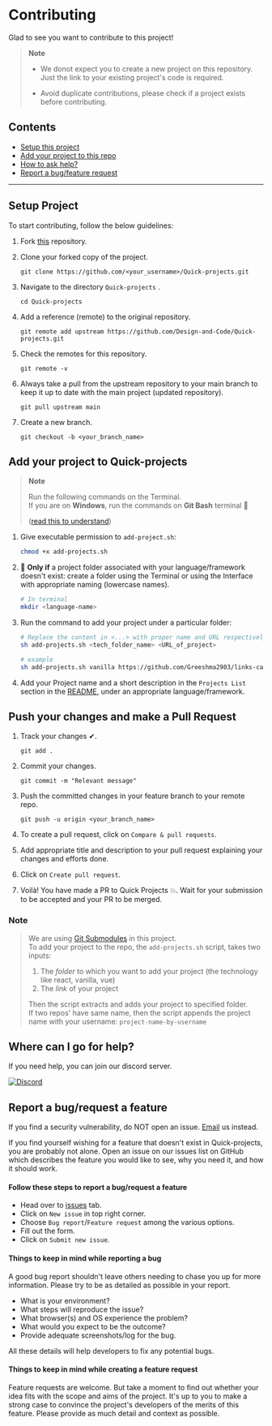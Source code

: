# Contributing

Glad to see you want to contribute to this project!

> **Note**
>
> - We donot expect you to create a new project on this repository. Just the link to your existing project's code is required.
> 
> - Avoid duplicate contributions, please check if a project exists before contributing.

## Contents

- [Setup this project](#setup-project)
- [Add your project to this repo](#add-your-project-to-quick-projects)
- [How to ask help?](#where-can-i-go-for-help)
- [Report a bug/feature request](#report-a-bugrequest-a-feature)

---

## Setup Project

To start contributing, follow the below guidelines:

1. Fork [this](https://github.com/Design-and-Code/Quick-projects) repository.

2. Clone your forked copy of the project.

   ```
   git clone https://github.com/<your_username>/Quick-projects.git
   ```

3. Navigate to the directory `Quick-projects` .

   ```
   cd Quick-projects
   ```

4. Add a reference (remote) to the original repository.

   ```
   git remote add upstream https://github.com/Design-and-Code/Quick-projects.git
   ```

5. Check the remotes for this repository.

   ```
   git remote -v
   ```

6. Always take a pull from the upstream repository to your main branch to keep it up to date with the main project (updated repository).

   ```
   git pull upstream main
   ```

7. Create a new branch.

   ```
   git checkout -b <your_branch_name>
   ```

## Add your project to Quick-projects

> **Note**
>
> Run the following commands on the Terminal. <br>
> If you are on **Windows**, run the commands on **Git Bash** terminal 📝
>
> ([read this to understand](#note-about-this-project))

1.  Give executable permission to `add-project.sh`:

    ```bash
    chmod +x add-projects.sh
    ```

2.  🔴 **Only if** a project folder associated with your language/framework doesn't exist: create a folder using the Terminal or using the Interface with appropriate naming (lowercase names).

    ```bash
    # In terminal
    mkdir <language-name>
    ```

3.  Run the command to add your project under a particular folder:

    ```bash
    # Replace the content in <...> with proper name and URL respectively
    sh add-projects.sh <tech_folder_name> <URL_of_project>

    # example
    sh add-projects.sh vanilla https://github.com/Greeshma2903/links-card
    ```

4.  Add your Project name and a short description in the `Projects List` section in the [README](/README.md), under an appropriate language/framework.

## Push your changes and make a Pull Request

1. Track your changes ✔.

    ```
    git add .
    ```

2. Commit your changes.

    ```
    git commit -m "Relevant message"
    ```

3. Push the committed changes in your feature branch to your remote repo.

    ```
    git push -u origin <your_branch_name>
    ```

4. To create a pull request, click on `Compare & pull requests`.

5. Add appropriate title and description to your pull request explaining your changes and efforts done.

6. Click on `Create pull request`.

7. Voilà! You have made a PR to Quick Projects 💥. Wait for your submission to be accepted and your PR to be merged.

### Note

> We are using [Git Submodules](https://www.atlassian.com/git/tutorials/git-submodule) in this project. <br>
> To add your project to the repo, the `add-projects.sh` script, takes two inputs:
>
> 1. The _folder_ to which you want to add your project (the technology like react, vanilla, vue)
> 2. The _link_ of your project
>
> Then the script extracts and adds your project to specified folder. <br>
> If two repos' have same name, then the script appends the project name with your username: `project-name-by-username`

## Where can I go for help?

If you need help, you can join our discord server.

<p>
   <a href="https://discord.gg/druweDMn3s">
     <img alt="Discord" src="https://img.shields.io/badge/Discord-7289DA?style=for-the-badge&logo=discord&logoColor=white"> 
   </a>
</p>

## Report a bug/request a feature

If you find a security vulnerability, do NOT open an issue. [Email](mailto:designandcode.community@gmail.com) us instead.

If you find yourself wishing for a feature that doesn't exist in Quick-projects, you are probably not alone. Open an issue on our issues list on GitHub which describes
the feature you would like to see, why you need it, and how it should work.

#### Follow these steps to report a bug/request a feature

- Head over to [issues](https://github.com/Design-and-Code/Quick-projects/issues) tab.
- Click on `New issue` in top right corner.
- Choose `Bug report`/`Feature request` among the various options.
- Fill out the form.
- Click on `Submit new issue`.

#### Things to keep in mind while reporting a bug

A good bug report shouldn't leave others needing to chase you up for more information.
Please try to be as detailed as possible in your report.

- What is your environment?
- What steps will reproduce the issue?
- What browser(s) and OS experience the problem?
- What would you expect to be the outcome?
- Provide adequate screenshots/log for the bug.

All these details will help developers to fix any potential bugs.

#### Things to keep in mind while creating a feature request

Feature requests are welcome. But take a moment to find out whether your idea fits with the scope and aims of the project.
It's up to you to make a strong case to convince the project's developers of the merits of this feature. Please provide as much detail and context as possible.
